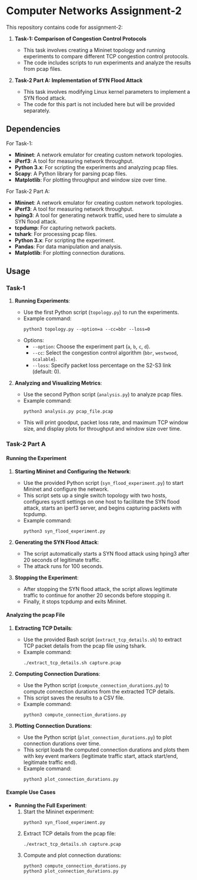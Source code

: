 # Computer Networks Assignment-2

This repository contains code for assignment-2:

1. **Task-1: Comparison of Congestion Control Protocols**
   - This task involves creating a Mininet topology and running experiments to compare different TCP congestion control protocols.
   - The code includes scripts to run experiments and analyze the results from pcap files.

2. **Task-2 Part A: Implementation of SYN Flood Attack**
   - This task involves modifying Linux kernel parameters to implement a SYN flood attack.
   - The code for this part is not included here but will be provided separately.

## Dependencies

For Task-1:

- **Mininet**: A network emulator for creating custom network topologies.
- **iPerf3**: A tool for measuring network throughput.
- **Python 3.x**: For scripting the experiments and analyzing pcap files.
- **Scapy**: A Python library for parsing pcap files.
- **Matplotlib**: For plotting throughput and window size over time.

For Task-2 Part A:

- **Mininet**: A network emulator for creating custom network topologies.
- **iPerf3**: A tool for measuring network throughput.
- **hping3**: A tool for generating network traffic, used here to simulate a SYN flood attack.
- **tcpdump**: For capturing network packets.
- **tshark**: For processing pcap files.
- **Python 3.x**: For scripting the experiment.
- **Pandas**: For data manipulation and analysis.
- **Matplotlib**: For plotting connection durations.

## Usage

### Task-1

1. **Running Experiments**:
   - Use the first Python script (`topology.py`) to run the experiments.
   - Example command:
     ```
     python3 topology.py --option=a --cc=bbr --loss=0
     ```
   - Options:
     - `--option`: Choose the experiment part (`a`, `b`, `c`, `d`).
     - `--cc`: Select the congestion control algorithm (`bbr`, `westwood`, `scalable`).
     - `--loss`: Specify packet loss percentage on the S2-S3 link (default: 0).

2. **Analyzing and Visualizing Metrics**:
   - Use the second Python script (`analysis.py`) to analyze pcap files.
   - Example command:
     ```
     python3 analysis.py pcap_file.pcap
     ```
   - This will print goodput, packet loss rate, and maximum TCP window size, and display plots for throughput and window size over time.

### Task-2 Part A

#### Running the Experiment

1. **Starting Mininet and Configuring the Network**:
   - Use the provided Python script (`syn_flood_experiment.py`) to start Mininet and configure the network.
   - This script sets up a single switch topology with two hosts, configures sysctl settings on one host to facilitate the SYN flood attack, starts an iperf3 server, and begins capturing packets with tcpdump.
   - Example command:
     ```
     python3 syn_flood_experiment.py
     ```

2. **Generating the SYN Flood Attack**:
   - The script automatically starts a SYN flood attack using hping3 after 20 seconds of legitimate traffic.
   - The attack runs for 100 seconds.

3. **Stopping the Experiment**:
   - After stopping the SYN flood attack, the script allows legitimate traffic to continue for another 20 seconds before stopping it.
   - Finally, it stops tcpdump and exits Mininet.

#### Analyzing the pcap File

1. **Extracting TCP Details**:
   - Use the provided Bash script (`extract_tcp_details.sh`) to extract TCP packet details from the pcap file using tshark.
   - Example command:
     ```
     ./extract_tcp_details.sh capture.pcap
     ```

2. **Computing Connection Durations**:
   - Use the Python script (`compute_connection_durations.py`) to compute connection durations from the extracted TCP details.
   - This script saves the results to a CSV file.
   - Example command:
     ```
     python3 compute_connection_durations.py
     ```

3. **Plotting Connection Durations**:
   - Use the Python script (`plot_connection_durations.py`) to plot connection durations over time.
   - This script loads the computed connection durations and plots them with key event markers (legitimate traffic start, attack start/end, legitimate traffic end).
   - Example command:
     ```
     python3 plot_connection_durations.py
     ```

#### Example Use Cases

- **Running the Full Experiment**:
  1. Start the Mininet experiment:
     ```
     python3 syn_flood_experiment.py
     ```
  2. Extract TCP details from the pcap file:
     ```
     ./extract_tcp_details.sh capture.pcap
     ```
  3. Compute and plot connection durations:
     ```
     python3 compute_connection_durations.py
     python3 plot_connection_durations.py
     ```
